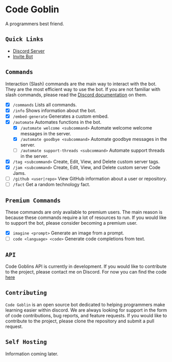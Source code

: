 # Code Goblin

A programmers best friend.

## `Quick Links`

-   [Discord Server](https://discord.gg/MSTrBrNaGn)
-   [Invite Bot](https://discord.com/api/oauth2/authorize?client_id=1055671501870874634&permissions=148981992464&scope=applications.commands%20bot)

## `Commands`

Interaction (Slash) commands are the main way to interact with the bot. They are the most efficient way to use the bot. If you are not familiar with slash commands, please read the [Discord documentation](https://discord.com/developers/docs/interactions/application-commands) on them.

-   [x] `/commands` Lists all commands.
-   [x] `/info` Shows information about the bot.
-   [x] `/embed-generate` Generates a custom embed.
-   [x] `/automate` Automates functions in the bot.
    -   [x] `/automate welcome <subcommand>` Automate welcome welcome messages in the server.
    -   [x] `/automate goodbye <subcommand>` Automate goodbye messages in the server.
    -   [ ] `/automate support-threads <subcommand>` Automate support threads in the server.
-   [x] `/tag <subcommand>` Create, Edit, View, and Delete custom server tags.
-   [x] `/jam <subcommand>` Create, Edit, View, and Delete custom server Code Jams.
-   [ ] `/github <user|repo>` View GitHub information about a user or repository.
-   [ ] `/fact` Get a random technology fact.

## `Premium Commands`

These commands are only available to premium users. The main reason is because these commands require a lot of resources to run. If you would like to support the bot, please consider becoming a premium user.

-   [x] `imagine <prompt>` Generate an image from a prompt.
-   [ ] `code <language> <code>` Generate code completions from text.

## `API` 

Code Goblins API is currently in development. If you would like to contribute to the project, please contact me on Discord. For now you can find the code [here](./CodeGoblinRest/README.md)

## `Contributing`

`Code Goblin` is an open source bot dedicated to helping programmers make learning easier within discord. We are always looking for support in the form of code contributions, bug reports, and feature requests. If you would like to contribute to the project, please clone the repository and submit a pull request.

## `Self Hosting`

Information coming later.